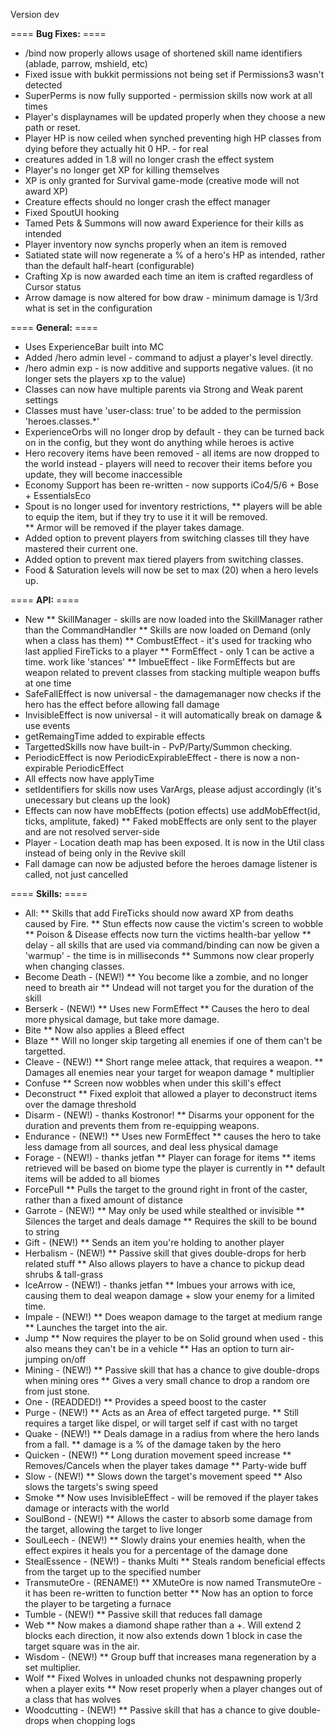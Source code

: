 Version dev

==== **Bug Fixes:** ====

* /bind now properly allows usage of shortened skill name identifiers (ablade, parrow, mshield, etc)
* Fixed issue with bukkit permissions not being set if Permissions3 wasn't detected
* SuperPerms is now fully supported - permission skills now work at all times
* Player's displaynames will be updated properly when they choose a new path or reset.
* Player HP is now ceiled when synched preventing high HP classes from dying before they actually hit 0 HP. - for real
* creatures added in 1.8 will no longer crash the effect system
* Player's no longer get XP for killing themselves
* XP is only granted for Survival game-mode (creative mode will not award XP)
* Creature effects should no longer crash the effect manager
* Fixed SpoutUI hooking
* Tamed Pets & Summons will now award Experience for their kills as intended
* Player inventory now synchs properly when an item is removed
* Satiated state will now regenerate a % of a hero's HP as intended, rather than the default half-heart (configurable)
* Crafting Xp is now awarded each time an item is crafted regardless of Cursor status
* Arrow damage is now altered for bow draw - minimum damage is 1/3rd what is set in the configuration

==== **General:** ====

* Uses ExperienceBar built into MC
* Added /hero admin level - command to adjust a player's level directly.
* /hero admin exp - is now additive and supports negative values. (it no longer sets the players xp to the value)
* Classes can now have multiple parents via Strong and Weak parent settings
* Classes must have 'user-class: true' to be added to the permission 'heroes.classes.*' 
* ExperienceOrbs will no longer drop by default - they can be turned back on in the config, but they wont do anything while heroes is active
* Hero recovery items have been removed - all items are now dropped to the world instead - players will need to recover their items before you update, they will become inaccessible
* Economy Support has been re-written - now supports iCo4/5/6 + Bose + EssentialsEco
* Spout is no longer used for inventory restrictions, 
** players will be able to equip the item, but if they try to use it it will be removed.  
** Armor will be removed if the player takes damage.
* Added option to prevent players from switching classes till they have mastered their current one.
* Added option to prevent max tiered players from switching classes.
* Food & Saturation levels will now be set to max (20) when a hero levels up.

==== **API:** ====

* New 
** SkillManager - skills are now loaded into the SkillManager rather than the CommandHandler
** Skills are now loaded on Demand (only when a class has them)
** CombustEffect - it's used for tracking who last applied FireTicks to a player
** FormEffect - only 1 can be active a time. work like 'stances'
** ImbueEffect - like FormEffects but are weapon related to prevent classes from stacking multiple weapon buffs at one time
* SafeFallEffect is now universal - the damagemanager now checks if the hero has the effect before allowing fall damage
* InvisibleEffect is now universal - it will automatically break on damage & use events
* getRemaingTime added to expirable effects
* TargettedSkills now have built-in - PvP/Party/Summon checking.
* PeriodicEffect is now PeriodicExpirableEffect - there is now a non-expirable PeriodicEffect
* All effects now have applyTime
* setIdentifiers for skills now uses VarArgs, please adjust accordingly (it's unecessary but cleans up the look)
* Effects can now have mobEffects (potion effects) use addMobEffect(id, ticks, amplitute, faked)
** Faked mobEffects are only sent to the player and are not resolved server-side
* Player - Location death map has been exposed.  It is now in the Util class instead of being only in the Revive skill
* Fall damage can now be adjusted before the heroes damage listener is called, not just cancelled

==== **Skills:** ====

* All:
** Skills that add FireTicks should now award XP from deaths caused by Fire.
** Stun effects now cause the victim's screen to wobble
** Poison & Disease effects now turn the victims health-bar yellow
** delay - all skills that are used via command/binding can now be given a 'warmup' - the time is in milliseconds
** Summons now clear properly when changing classes.
* Become Death - (NEW!)
** You become like a zombie, and no longer need to breath air
** Undead will not target you for the duration of the skill
* Berserk - (NEW!)
** Uses new FormEffect
** Causes the hero to deal more physical damage, but take more damage.
* Bite
** Now also applies a Bleed effect
* Blaze
** Will no longer skip targeting all enemies if one of them can't be targetted.
* Cleave - (NEW!)
** Short range melee attack, that requires a weapon.
** Damages all enemies near your target for weapon damage * multiplier
* Confuse
** Screen now wobbles when under this skill's effect
* Deconstruct
** Fixed exploit that allowed a player to deconstruct items over the damage threshold
* Disarm - (NEW!) - thanks Kostronor!
** Disarms your opponent for the duration and prevents them from re-equipping weapons.
* Endurance - (NEW!)
** Uses new FormEffect
** causes the hero to take less damage from all sources, and deal less physical damage
* Forage - (NEW!) - thanks jetfan
** Player can forage for items
** items retrieved will be based on biome type the player is currently in
** default items will be added to all biomes
* ForcePull
** Pulls the target to the ground right in front of the caster, rather than a fixed amount of distance
* Garrote - (NEW!)
** May only be used while stealthed or invisible
** Silences the target and deals damage
** Requires the skill to be bound to string
* Gift - (NEW!)
** Sends an item you're holding to another player
* Herbalism - (NEW!)
** Passive skill that gives double-drops for herb related stuff
** Also allows players to have a chance to pickup dead shrubs & tall-grass
* IceArrow - (NEW!) - thanks jetfan
** Imbues your arrows with ice, causing them to deal weapon damage + slow your enemy for a limited time.
* Impale - (NEW!)
** Does weapon damage to the target at medium range
** Launches the target into the air.
* Jump
** Now requires the player to be on Solid ground when used - this also means they can't be in a vehicle
** Has an option to turn air-jumping on/off
* Mining - (NEW!)
** Passive skill that has a chance to give double-drops when mining ores
** Gives a very small chance to drop a random ore from just stone.
* One - (READDED!)
** Provides a speed boost to the caster
* Purge - (NEW!)
** Acts as an Area of effect targeted purge.
** Still requires a target like dispel, or will target self if cast with no target
* Quake - (NEW!)
** Deals damage in a radius from where the hero lands from a fall.
** damage is a % of the damage taken by the hero
* Quicken - (NEW!)
** Long duration movement speed increase
** Removes/Cancels when the player takes damage
** Party-wide buff
* Slow - (NEW!)
** Slows down the target's movement speed
** Also slows the targets's swing speed
* Smoke
** Now uses InvisibleEffect - will be removed if the player takes damage or interacts with the world
* SoulBond - (NEW!)
** Allows the caster to absorb some damage from the target, allowing the target to live longer
* SoulLeech - (NEW!)
** Slowly drains your enemies health, when the effect expires it heals you for a percentage of the damage done
* StealEssence - (NEW!) - thanks Multi
** Steals random beneficial effects from the target up to the specified number
* TransmuteOre - (RENAME!)
** XMuteOre is now named TransmuteOre - it has been re-written to function better
** Now has an option to force the player to be targeting a furnace
* Tumble - (NEW!)
** Passive skill that reduces fall damage
* Web
** Now makes a diamond shape rather than a +. Will extend 2 blocks each direction, it now also extends down 1 block in case the target square was in the air.
* Wisdom - (NEW!)
** Group buff that increases mana regeneration by a set multiplier.
* Wolf
** Fixed Wolves in unloaded chunks not despawning properly when a player exits
** Now reset properly when a player changes out of a class that has wolves
* Woodcutting - (NEW!)
** Passive skill that has a chance to give double-drops when chopping logs
